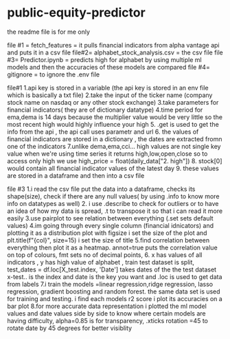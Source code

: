 # public-equity-predictor


the readme file is for me only


file #1 = fetch_features = it pulls financial indicators from alpha vantage api and puts it in a csv file
file#2= alphabet_stock_analysis.csv = the csv file
file #3= Predictor.ipynb = predicts high for alphabet by using multiple ml models and then the accuracies of these models are compared
file #4= gitignore = to ignore the .env file


file#1
1.api key is stored in a variable (the api key is stored in an env file which is basically a txt file)
2.take the input of the ticker name (company stock name on nasdaq or any other stock exchange)
3.take parameters for financial indicators( they are of dictionary datatype)
4.time period for ema,dema is 14 days because the multiplier value would be very little so the most recent high would highly influence your high
5. .get is used to get the info from the api , the api call uses parametr and url 
6. the values of financial indicators are stored in a dictionary , the dates are extracted fromn one of the indicators
7.unlike dema,ema,cci... high values are not single key value when we're using time series  it returns high,low,open,close so to access only high we use high_price = float(daily_data["2. high"])
8. stock[0] would contain all financial indicator values of the latest day
9. these values are stored in a dataframe and then into a csv file


file #3
1.i read the csv file put the data into a dataframe, checks its shape(size), check if there are any null values( by using .info to know more info on datatypes as well)
2. i use .describe to check for outliers or to have an idea of how my data is spread, .t to transpose it so that i can read it more easily
3.use pairplot to see relation between everything (.set sets default values)
4.im going through every single column (financial idnicators) and plotting it as a distribution plot with figsize i set the size of the plot and 
    plt.title(f"{col}", size=15) i set the size of title
5.find correlation between everything then plot it as a heatmap. annot=true puts the correlation value on top of colours, fmt sets no of decimal points, 
6. x has values of all indicators , y has high value of alphabet , train test dataset is split, test_dates = df.loc[X_test.index, 'Date']  takes dates of the the test dataset  x-test.. is the index and date is the key you want and .loc is used to get data from labels
7.i train the models =linear regression,ridge regression, lasso regression, gradient boosting and random forest. the same data set is used for training and testing. i find each models r2 score
i plot its accuracies on a bar plot
8.for more accurate data representation i plotted the ml model values and date values side by side to know where certain models are having difficulty, alpha=0.85 is for transparency, .xticks rotation =45 to rotate date by 45 degrees for better visiblity
